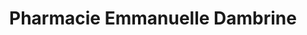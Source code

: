 ---
title: "Pharmacie Emmanuelle Dambrine"
url: /egly/pharmacie-emmanuelle-dambrine/
shop: vacant
---